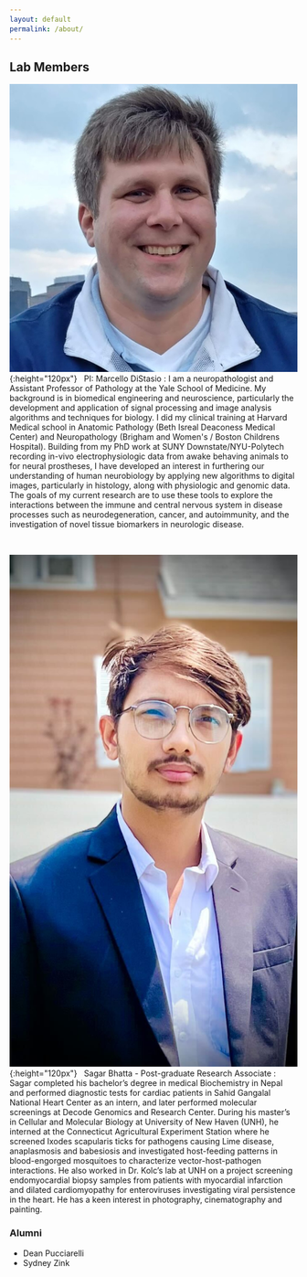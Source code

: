 ```yaml
---
layout: default
permalink: /about/
---
```


Lab Members
--------

![M DiStasio headshot](/assets/img/lab_member_photos/MarcelloDiStasio.jpg){:height="120px"} &nbsp; 
PI: Marcello DiStasio
: I am a neuropathologist and Assistant Professor of Pathology at the Yale School of Medicine. My background is in biomedical engineering and neuroscience, particularly the development and application of signal processing and image analysis algorithms and techniques for biology. I did my clinical training at Harvard Medical school in Anatomic Pathology (Beth Isreal Deaconess Medical Center) and Neuropathology (Brigham and Women's / Boston Childrens Hospital). Building from my PhD work at SUNY Downstate/NYU-Polytech recording in-vivo electrophysiologic data from awake behaving animals to for neural prostheses, I have developed an interest in furthering our understanding of human neurobiology by applying new algorithms to digital images, particularly in histology, along with physiologic and genomic data. The goals of my current research are to use these tools to explore the interactions between the immune and central nervous system in disease processes such as neurodegeneration, cancer, and autoimmunity, and the investigation of novel tissue biomarkers in neurologic disease.

<br>

![Sagar Bhatta headshot](/assets/img/lab_member_photos/SagarBhatta.jpg){:height="120px"} &nbsp;
Sagar Bhatta - Post-graduate Research Associate
: Sagar completed his bachelor’s degree in medical Biochemistry in Nepal and performed diagnostic tests for cardiac patients in Sahid Gangalal National Heart Center as an intern, and later performed molecular screenings at Decode Genomics and Research Center. During his master’s in Cellular and Molecular Biology at University of New Haven (UNH), he interned at the Connecticut Agricultural Experiment Station where he screened Ixodes scapularis ticks for pathogens causing Lime disease, anaplasmosis and babesiosis and investigated host-feeding patterns in blood-engorged mosquitoes to characterize vector-host-pathogen interactions. He also worked in Dr. Kolc’s lab at UNH on a project screening endomyocardial biopsy samples from patients with myocardial infarction and dilated cardiomyopathy for enteroviruses investigating viral persistence in the heart. He has a keen interest in photography, cinematography and painting.

### Alumni

* Dean Pucciarelli
* Sydney Zink

